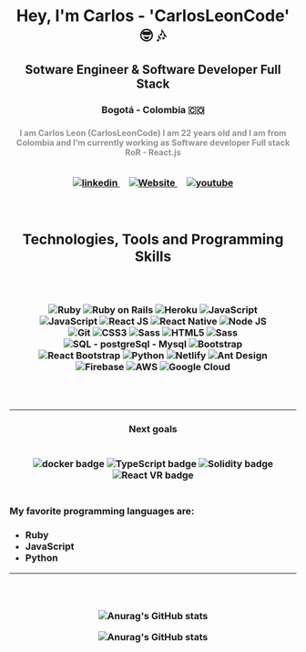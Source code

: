 <h1 align="center"> Hey, I'm Carlos - 'CarlosLeonCode' 🤓 🎶</h1>
<h2 align="center"> Sotware Engineer & Software Developer Full Stack </h2>
<h3 align="center"> Bogotá - Colombia 🇨🇴 <h3>

<p style="margin-top: 1rem; font-size: 0.9rem; color: #919191" align="center">
I am Carlos Leon (CarlosLeonCode) I am 22 years old and I am from Colombia and 
I’m currently working as Software developer Full stack RoR - React.js
</p>
<br />  
<!-- Social Media -->
<div align="center">
  <a href="https://www.linkedin.com/in/carlos-esteban-le%C3%B3n-pinilla/" target="_blank" style="margin: 0.5rem"> 
    <img src="https://img.shields.io/badge/Linkedin-0177b4?style=for-the-badge&logo=linkedin&logoColor=white" alt="linkedin">
  </a>
  <a href="https://carlosleoncode.com/" target="_blank" style="margin: 0.5rem"> 
    <img src="https://img.shields.io/badge/Website-001529?style=for-the-badge" alt="Website">
  </a>
  <a href="https://www.youtube.com/channel/UCsPVYNJKlMnAdQyGe1CdgBA" target="_blank" style="margin: 0.5rem"> 
    <img src="https://img.shields.io/badge/YouTube-cd3b29?style=for-the-badge&logo=youtube&logoColor=white" alt="youtube">
  </a>
</div>
<br />  <br />  
<!-- Stack, Tools and Skills -->
<div>
  <h2 align="center"> Technologies, Tools and Programming Skills </h2>
  <div style="padding: 2rem;" align="center">

  <img src="https://img.shields.io/badge/Ruby-red?style=for-the-badge&logo=ruby" alt="Ruby"></img>
  <img src="https://img.shields.io/badge/Ruby%20on%20Rails-red?style=for-the-badge&logo=ruby" alt="Ruby on Rails"></img>
  <img src="https://img.shields.io/badge/Heroku-6762a6?style=for-the-badge&logo=heroku" alt="Heroku"></img>
  <img src="https://img.shields.io/badge/JavaScript-F7DF2C?style=for-the-badge&logo=javascript&logoColor=black" alt="JavaScript"></img>
  <img src="https://img.shields.io/badge/JavaScript-F7DF2C?style=for-the-badge&logo=javascript&logoColor=black" alt="JavaScript"></img>
  <img src="https://img.shields.io/badge/React%20JS-61DAFB?style=for-the-badge&logo=react&logoColor=black" alt="React JS"></img>
  <img src="https://img.shields.io/badge/React%20Native-61DAFB?style=for-the-badge&logo=react&logoColor=black" alt="React Native"></img>
  <img src="https://img.shields.io/badge/Node%20JS-366F04?style=for-the-badge&logo=javascript&logoColor=white" alt="Node JS"></img>
  <img src="https://img.shields.io/badge/Git-F04D32?style=for-the-badge&logo=git&logoColor=white" alt="Git"></img>
  <img src="https://img.shields.io/badge/CSS3-0066B6?style=for-the-badge&logo=css3&logoColor=white" alt="CSS3"></img>
  <img src="https://img.shields.io/badge/Sass-CE548E?style=for-the-badge&logo=sass&logoColor=white" alt="Sass"></img>
  <img src="https://img.shields.io/badge/HTML5-E5612E?style=for-the-badge&logo=html5&logoColor=white" alt="HTML5"></img>
  <img src="https://img.shields.io/badge/HTML5-E5612E?style=for-the-badge&logo=html5&logoColor=white" alt="Sass"></img>
  <img src="https://img.shields.io/badge/MysQL%20%7C%20PostgreSql-2480c3?style=for-the-badge&logo=mysql&logoColor=white" alt="SQL - postgreSql - Mysql"></img>
  <img src="https://img.shields.io/badge/Bootstrap-583979?style=for-the-badge&logo=bootstrap&logoColor=white" alt="Bootstrap"></img>
  <img src="https://img.shields.io/badge/React%20Bootstrap-583979?style=for-the-badge&logo=bootstrap&logoColor=white" alt="React Bootstrap"></img>
  <img src="https://img.shields.io/badge/Python-f2bd2e?style=for-the-badge&logo=python&logoColor=black" alt="Python"></img>
  <img src="https://img.shields.io/badge/Netlify-4B9DBF?style=for-the-badge&logo=netlify&logoColor=white" alt="Netlify"></img>
  <img src="https://img.shields.io/badge/Ant%20Design-1D74FC?style=for-the-badge&logo=antdesign&logoColor=white" alt="Ant Design"></img>
  <img src="https://img.shields.io/badge/Firebase-ffcb30?style=for-the-badge&logo=firebase&logoColor=black" alt="Firebase"></img>
  <img src="https://img.shields.io/badge/AWS-212d3c?style=for-the-badge&logo=amazon&logoColor=white" alt="AWS"></img>
  <img src="https://img.shields.io/badge/Google%20Cloud-f2f2f2?style=for-the-badge&logo=googlecloud&logoColor=black" alt="Google Cloud"></img>
  </div>
</div>

<hr/>

<div>
  <h4 align="center"> Next goals </h4>
  <br />  
  <div align="center">
    <img src="https://img.shields.io/badge/Docker-202124?style=for-the-badge" alt="docker badge"></img>
    <img src="https://img.shields.io/badge/TypeScript-202124?style=for-the-badge" alt="TypeScript badge"></img>
    <img src="https://img.shields.io/badge/Solidity-202124?style=for-the-badge" alt="Solidity badge"></img>
    <img src="https://img.shields.io/badge/React%20VR-202124?style=for-the-badge" alt="React VR badge"></img>
  </div>
</div>
<br />  
<div>
  <h4> My favorite programming languages are: </h4>

  <ul>
    <li>Ruby</li>
    <li>JavaScript</li>
    <li>Python</li>
  </ul>
</div>

<hr />

<div align="center" style="padding: 2rem">

![Anurag's GitHub stats](https://github-readme-stats.vercel.app/api?username=CarlosLeonCode&show_icons=true&count_private=true&custom_title=Account&nbsp;stats)

![Anurag's GitHub stats](https://github-readme-stats.vercel.app/api/top-langs?username=CarlosLeonCode&show_icons=true&count_private=true&custom_title=Top&nbsp;programming&nbsp;languages&langs_count=10)
</div>